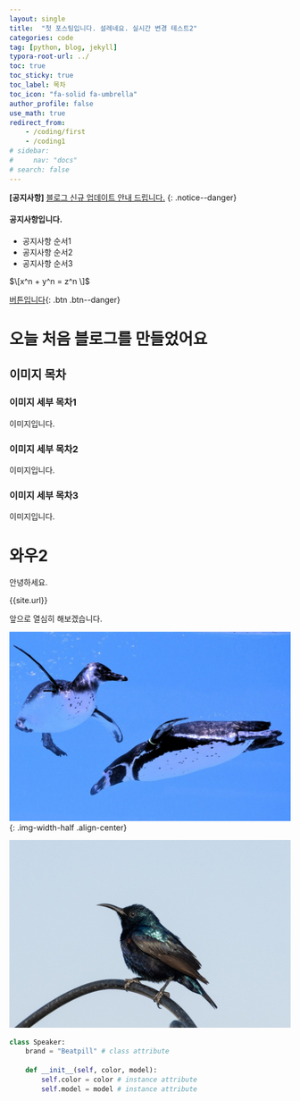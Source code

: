 ```yaml
---
layout: single
title:  "첫 포스팅입니다. 설레네요. 실시간 변경 테스트2"
categories: code
tag: [python, blog, jekyll]
typora-root-url: ../
toc: true
toc_sticky: true
toc_label: 목차
toc_icon: "fa-solid fa-umbrella"
author_profile: false
use_math: true
redirect_from:
    - /coding/first
    - /coding1
# sidebar:
#     nav: "docs"
# search: false
---
```


**[공지사항]** [블로그 신규 업데이트 안내 드립니다.](https://mmistakes.github.io/minimal-mistakes/docs/utility-classes/#notices)
{: .notice--danger}

<div class="notice--success">
<h4>공지사항입니다.</h4>
<ul>
    <li>공지사항 순서1</li>
    <li>공지사항 순서2</li>
    <li>공지사항 순서3</li>
</ul>
</div>

$\[x^n + y^n = z^n \]$


[버튼입니다](https://google.com){: .btn .btn--danger}

# 오늘 처음 블로그를 만들었어요

## 이미지 목차

### 이미지 세부 목차1

이미지입니다.

### 이미지 세부 목차2

이미지입니다.

### 이미지 세부 목차3

이미지입니다.



# 와우2

안녕하세요.








{{site.url}}


앞으로 열심히 해보겠습니다.

![penguin-8751952_1280](/images/2024-05-22-first/penguin-8751952_1280.jpg){: .img-width-half .align-center}


![bird-8763079_1280](/images/2024-05-22-first/bird-8763079_1280.jpg)

```python
class Speaker:
    brand = "Beatpill" # class attribute

    def __init__(self, color, model):
        self.color = color # instance attribute
        self.model = model # instance attribute
```







